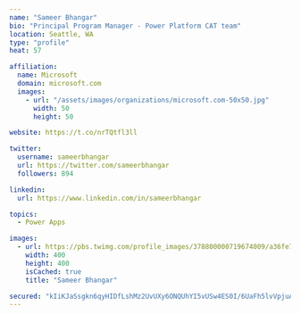 ```yaml
---
name: "Sameer Bhangar"
bio: "Principal Program Manager - Power Platform CAT team"
location: Seattle, WA
type: "profile"
heat: 57

affiliation:
  name: Microsoft
  domain: microsoft.com
  images:
    - url: "/assets/images/organizations/microsoft.com-50x50.jpg"
      width: 50
      height: 50

website: https://t.co/nrTQtfl3ll

twitter:
  username: sameerbhangar
  url: https://twitter.com/sameerbhangar
  followers: 894

linkedin:
  url: https://www.linkedin.com/in/sameerbhangar

topics:
  - Power Apps

images:
  - url: https://pbs.twimg.com/profile_images/378800000719674009/a36fe7ddfab1778b76e5793772e43798_400x400.jpeg
    width: 400
    height: 400
    isCached: true
    title: "Sameer Bhangar"

secured: "kIiKJaSsgkn6qyHIDfLshMz2UvUXy6ONQUhYI5vUSw4ES0I/6UaFh5lvVpjuAiVTFhp9XibXaedz0CkTx9iH2ws4lMOvwZNN8O/uyNGNjigxRmuno9HGpeHynWZyDsfRu34fX5Z9YPeo4qm3j2jbVDAXePPCT7Ed5tgfjPSyZPrQ5O96eruruaHiQ+rGPkY/nqWIwkBQn/W0GtzvfrOlSNZS63VMKqORw4cBVgCMvt0DpgmYSsBAxEE9UwsrlO/LuAPnS/0GU0+Bo7mHc7NiuBcjb4FkFPV/zF+BKYtqONXB5BesAnI0UvSBwkWLCJHUMRy/p85XU9Z1dsM1/+DodzhV5zQdm8f+hc1RvRjkKE/FM/Fn+Lqc4oc3GKPKHLCzRI5MyWlyyJk6M6B+PCIEBw==;HeDmcAcDq9O99V15d1Dl6Q=="
---
```


